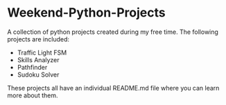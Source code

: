 # Weekend-Python-Projects
A collection of python projects created during my free time. The following projects are included:
  - Traffic Light FSM
  - Skills Analyzer
  - Pathfinder
  - Sudoku Solver

These projects all have an individual README.md file where you can learn more about them.
